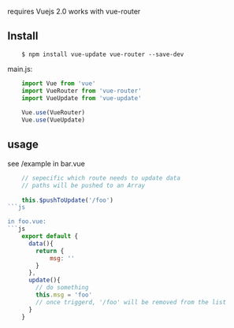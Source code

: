requires Vuejs 2.0
works with vue-router
## Install
```
	$ npm install vue-update vue-router --save-dev
```
main.js:
```js
	import Vue from 'vue'
	import VueRouter from 'vue-router'
	import VueUpdate from 'vue-update'
	
	Vue.use(VueRouter)
	Vue.use(VueUpdate)
```

## usage
see /example
in bar.vue
```js
	// sepecific which route needs to update data
	// paths will be pushed to an Array
	
	this.$pushToUpdate('/foo')
```js

in foo.vue:
```js
	export default {
      data(){
        return {
	        msg: ''
        }
      },
      update(){
        // do something
        this.msg = 'foo'
        // once triggerd, '/foo' will be removed from the list
      }		
	}
```
